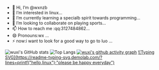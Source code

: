 - 👋 Hi, I’m @wxnzb
- 👀 I’m interested in linux...
- 🌱 I’m currently learning a specialb spirit towards programming...
- 💞️ I’m looking to collaborate on playing sports...
- 📫 How to reach me :qq:3127484862...
- 😄 Pronouns:wx ...
- ⚡ now:i want to look for a good way to go to luo ...

<!---
wxnzb/wxnzb is a ✨ special ✨ repository because its `README.md` (this file) appears on your GitHub profile.
You can click the Preview link to take a look at your changes.
--->
![wuxi's GitHub stats](https://github-readme-stats.vercel.app/api?username=wxnzb&show_icons=true&theme=tokyonight)
![Top Langs](https://github-readme-stats.vercel.app/api/top-langs/?username=wxnzb&layout=compact&theme=tokyonight)
[![wuxi's github activity graph](https://activity-graph.herokuapp.com/graph?username=wxnzb&theme=dracula)](https://github.com/ashutosh00710/github-readme-activity-graph)
[![Typing SVG](https://readme-typing-svg.demolab.com/?lines=printf("hello,linux");"please be happy everyday")](https://git.io/typing-svg)
